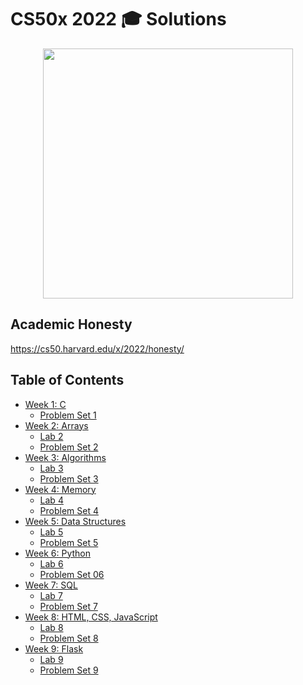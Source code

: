 # CS50x 2022 🎓 Solutions

<p align="center">
	<img src="https://user-images.githubusercontent.com/93353925/215539945-c015226e-f153-41ca-97c8-80a69fac3267.jpg" width="400" />
</p>

## Academic Honesty
https://cs50.harvard.edu/x/2022/honesty/
## Table of Contents
- [Week 1: C](week1/)
  - [Problem Set 1](week1/pset1)
- [Week 2: Arrays](week2/)
  - [Lab 2](week2/lab2)
  - [Problem Set 2](week2/pset2)
- [Week 3: Algorithms](week3/)
  - [Lab 3](week3/lab3)
  - [Problem Set 3](week3/pset3)
- [Week 4: Memory](week4/)
  - [Lab 4](week4/lab4)
  - [Problem Set 4](week4/pset4)
- [Week 5: Data Structures](week5)
  - [Lab 5](week5/pset5)
  - [Problem Set 5](week5/pset5)
- [Week 6: Python](week6/)
  - [Lab 6](week6/lab6)
  - [Problem Set 06](week6/pset6)
- [Week 7: SQL](week7/)
  - [Lab 7](week7/lab7)
  - [Problem Set 7](week7/pset7)
- [Week 8: HTML, CSS, JavaScript](week8)
  - [Lab 8](week8/lab8)
  - [Problem Set 8](week8/pset8)
- [Week 9: Flask](week9/)
  - [Lab 9](week9/lab9)
  - [Problem Set 9](week9/pset9)
